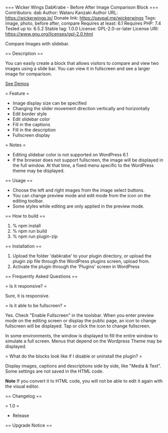 === Wicker Wings DabKrabe - Before After Image Comparison Block ===
Contributors:      dab
Author:            Wataru Kanzaki
Author URL:        https://wickerwings.jp/
Donate link:       https://paypal.me/wickerwings
Tags:              image, photo, before after, compare
Requires at least: 6.1
Requires PHP:      7.4
Tested up to:      6.5.2
Stable tag:        1.0.0
License:           GPL-2.0-or-later
License URI:       https://www.gnu.org/licenses/gpl-2.0.html

Compare Images with slidebar.

== Description ==

You can easily create a block that allows visitors to compare and view two images using a slide bar. You can view it in fullscreen and see a larger image for comparison.

[See Demos](https://wickerwings.jp/)

= Feature =

* Image display size can be specified
* Changing the slider movement direction vertically and horizontally
* Edit border style
* Edit slidebar color
* Fill in the captions
* Fill in the description
* Fullscreen display

= Notes =

* Editing slidebar color is not supported on WordPress 6.1
* If the browser does not support fullscreen, the image will be displayed in the full window. At that time, a fixed menu specific to the WordPress theme may be displayed.

== Usage ==

- Choose the left and right images from the image select buttons.
- You can change preview mode and edit mode from the icon on the editing toolbar.
- Some styles while editing are only applied in the preview mode.

== How to build ==

1. % npm install
2. % npm run build
3. % npm run plugin-zip

== Installation ==

1. Upload the folder 'dabkrabe' to your plugin directory, or upload the plugin zip file through the WordPress plugins screen, upload from.
2. Activate the plugin through the 'Plugins' screen in WordPress

== Frequently Asked Questions ==

= Is it responsive? =

Sure, it is responsive.

= Is it able to be fullscreen? =

Yes. Check "Enable Fullscreen" in the toolsbar.
When you enter preview mode on the editing screen or display the public page, an icon to change fullscreen will be displayed. Tap or click the icon to change fullscreen.

In some environments, the window is displayed to fill the entire window to simulate a full screen.
Menus that depend on the Wordpress Theme may be displayed.

= What do the blocks look like if I disable or uninstall the plugin? =

Display images, captions and descriptions side by side, like "Media & Text".
Some settings are not saved in the HTML code.

**Note** If you convert it to HTML code, you will not be able to edit it again with the visual editor.

== Changelog ==

= 1.0 =
* Release

== Upgrade Notice ==
